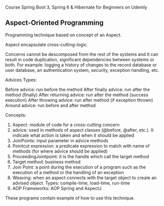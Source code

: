 Course Spring Boot 3, Spring 6 & Hibernate for Beginners on Udemly

<h2>Aspect-Oriented Programming</h2>

Programming technique based on concept of an Aspect.

Aspect encapsulate cross-cutting-logic.

Concerns cannot be descomposed from the rest of the systems and it can result in code duplication, significant dependencies between systems or both.
For example: logging a history of changes to the record database or user database, an authentication system, security, exception handling, etc.

Advices Types:

Before advice: run before the method
After finally advice: run after the method (finally)
After returning advice: run after the method (success execution)
After throwing advice: run after method (if exception thrown)
Around advice: run before and after method

Concepts:

1. Aspect: module of code for a cross-cutting concern
2. advice: used in methods of aspect classes (@before, @after, etc.). It indicate
what action is taken and when it should be applied
3. JoinPoints: input parameter in advice methods
4. Pointcut expression: a predicate expression to match with name of methods (for where advice
should be applied)
5. ProceedingJointpoint: it is the handle which call the target method
6. Target method: business method
7. Join Point: a point during the execution of a program such as the
execution of a method or the handling of an exception
8. Weaving: when an aspect connects with the target object to create an
advised object. Types: compile-time, load-time, run-time
9. AOP Frameworks: AOP Spring and AspectJ

These programs contain example of how to use this technique.
